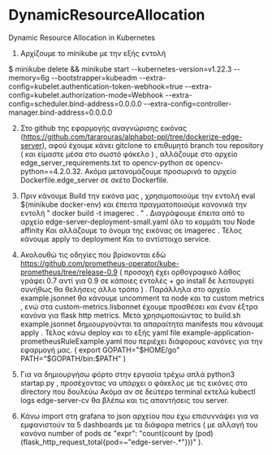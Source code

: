 # DynamicResourceAllocation
Dynamic Resource Allocation in Kubernetes

1) Αρχίζουμε το minikube με την εξής εντολή 

$ minikube delete && minikube start --kubernetes-version=v1.22.3 --memory=6g --bootstrapper=kubeadm --extra-config=kubelet.authentication-token-webhook=true --extra-config=kubelet.authorization-mode=Webhook --extra-config=scheduler.bind-address=0.0.0.0 --extra-config=controller-manager.bind-address=0.0.0.0

2) Στο github της εφαρμογής αναγνώρισης εικόνας (https://github.com/tararouras/alphabot-ppl/tree/dockerize-edge-server),  αφού έχουμε κάνει gitclone το επιθυμητό branch του repository ( και είμαστε μέσα στο σωστό φάκελο ) , αλλάζουμε στο αρχείο edge_server_requirements.txt το opencv-python σε opencv-python==4.2.0.32. Ακόμα μετανομάζουμε προσωρινά το αρχείο Dockerfile.edge_server σε σκέτο Dockerfile.

3) Πριν κάνουμε Build την εικόνα μας , χρησιμοποιούμε την εντολή eval $(minikube docker-env) και έπειτα πραγματοποιούμε κανονικά την εντολή " docker build -t imagerec . " . Διαγράφουμε έπειτα από το αρχείο edge-server-deployment-small.yaml όλο το κομμάτι του Node affinity Και αλλάζουμε το όνομα της εικόνας σε imagerec . Τέλος κάνουμε apply το deployment Και το αντίστοιχο service.

4) Ακολουθώ τις οδηγίες που βρίσκονται εδώ https://github.com/prometheus-operator/kube-prometheus/tree/release-0.9 ( προσοχή έχει ορθογραφικό λάθος γράφει 0.7 αντί για 0.9 σε κάποιες εντολές + go install δε λειτουργεί συνήθως θα θελήσεις άλλο τρόπο ) . Παράλληλα στο αρχείο example.jsonnet θα κάνουμε uncomment τα node και τα custom metrics , ενώ στα custom-metrics.lisbonnet έχουμε προσθέσει και έναν έξτρα κανόνα για flask http metrics. Μετά χρησιμοποιώντας το build.sh example.jsonnet δημιουργούνται τα απαραίτητα manifests που κάνουμε apply . Τέλος κάνω deploy και το εξής yaml file example-application-prometheusRuleExample.yaml που περιέχει διάφορους κανόνες για την εφαρμογή μας. ( export GOPATH="$HOME/go"  PATH="$GOPATH/bin:$PATH" )


5) Για να δημιουργήσω φόρτο στην εργασία τρέχω απλά python3 startap.py , προσέχοντας να υπάρχει ο φάκελος με τις εικόνες στο directory που δουλεύω Ακόμα αν σε δεύτερο terminal εκτελώ kubectl logs edge-server-cv θα βλέπω και τις απαντήσεις του server. 

6) Κάνω import στη grafana το json αρχείου που έχω επισυννάψει για να εμφανιστούν τα 5 dashboards με τα διάφορα metrics ( με αλλαγή του κανόνα number of pods σε "expr": "count(count by (pod) (flask_http_request_total{pod=~\"edge-server-.*\"}))" ). 



